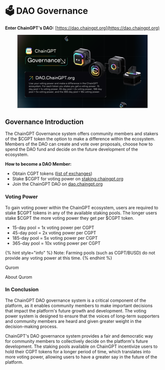 # 🗳 DAO Governance

**Enter ChainGPT's DAO:** [https://dao.chaingpt.org](https://dao.chaingpt.org)

<figure><img src="../.gitbook/assets/V3_Twitter_Posts (1).png" alt=""><figcaption></figcaption></figure>

## Governance Introduction

The ChainGPT Governance system offers community members and stakers of the $CGPT token the option to make a difference within the ecosystem. Members of the DAO can create and vote over proposals, choose how to spend the DAO fund and decide on the future development of the ecosystem.

**How to become a DAO Member:**

* Obtain CGPT tokens ([list of exchanges](https://chaingpt.org/#buy))
* Stake $CGPT for voting power on [staking.chaingpt.org](https://staking.chaingpt.org)
* Join the ChainGPT DAO on [dao.chaingpt.org](https://dao.chaingpt.org)&#x20;

### Voting Power

To gain voting power within the ChainGPT ecosystem, users are required to stake $CGPT tokens in any of the available staking pools. The longer users stake $CGPT the more voting power they get per $CGPT token.

* 15-day pool = 1x voting power per CGPT
* 45-day pool = 2x voting power per CGPT
* 185-day pool = 5x voting power per CGPT
* 365-day pool = 10x voting power per CGPT

{% hint style="info" %}
Note: Farming pools (such as CGPT/BUSD) do not provide any voting power at this time.&#x20;
{% endhint %}

Qurom

About Qurom



### In Conclusion

The ChainGPT DAO governance system is a critical component of the platform, as it enables community members to make important decisions that impact the platform's future growth and development. The voting power system is designed to ensure that the voices of long-term supporters and community members are heard and given greater weight in the decision-making process.

ChainGPT's DAO governance system provides a fair and democratic way for community members to collectively decide on the platform's future development. The staking pools available on ChainGPT incentivize users to hold their CGPT tokens for a longer period of time, which translates into more voting power, allowing users to have a greater say in the future of the platform.
